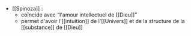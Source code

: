 - [[Spinoza]] : 
	- coïncide avec “l'amour intellectuel de [[Dieu]]”
    - permet d'avoir l'[[intuition]] de l'[[Univers]] et de la structure de la [[substance]] de [[Dieu]]